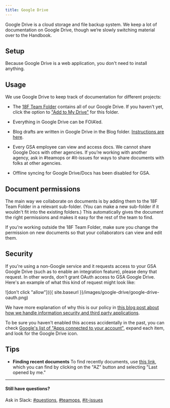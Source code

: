 ```yaml
---
title: Google Drive
---
```


Google Drive is a cloud storage and file backup system. We keep a lot of documentation on Google Drive, though we’re slowly switching material over to the Handbook.


## Setup

Because Google Drive is a web application, you don't need to install anything.

## Usage
We use Google Drive to keep track of documentation for different projects:

* The [18F Team Folder](https://drive.google.com/a/gsa.gov/folderview?id=0B84F26FpUP0lR1B2VVNGSi1MMVk&usp=sharing_eid) contains all of our Google Drive. If you haven't yet, click the option to ["Add to My Drive"](https://support.google.com/drive/answer/2375057?hl=en) for this folder.

* Everything in Google Drive can be FOIA’ed.

* Blog drafts are written in Google Drive in the Blog folder. [Instructions are here](https://github.com/18F/blog-drafts/blob/master/README.md).

* Every GSA employee can view and access docs. We cannot share Google Docs with other agencies. If you’re working with another agency, ask in #teamops or #it-issues for ways to share documents with folks at other agencies.

* Offline syncing for Google Drive/Docs has been disabled for GSA.

## Document permissions
The main way we collaborate on documents is by adding them to the 18F Team Folder in a relevant sub-folder. (You can make a new sub-folder if it wouldn't fit into the existing folders.) This automatically gives the document the right permissions and makes it easy for the rest of the team to find.

If you're working outside the 18F Team Folder, make sure you change the permission on new documents so that your collaborators can view and edit them.

## Security

If you're using a non-Google service and it requests access to your GSA Google Drive (such as to enable an integration feature), please deny that request. In other words, don't grant OAuth access to GSA Google Drive. Here's an example of what this kind of request might look like:

![don't click "allow"]({{ site.baseurl }}/images/google-drive/google-drive-oauth.png)

We have more explanation of why this is our policy in [this blog post about how we handle information security and third party applications](https://18f.gsa.gov/2016/05/13/how-18f-handles-information-security-and-third-party-applications/).

To be sure you haven't enabled this access accidentally in the past, you can check [Google's list of "Apps connected to your account"](https://security.google.com/settings/security/permissions), expand each item, and look for the Google Drive icon.

## Tips

- **Finding recent documents** To find recently documents, use [this link](https://drive.google.com/drive/recent), which you can find by clicking on the "AZ" button and selecting "Last opened by me."

---

#### Still have questions?

Ask in Slack: [#questions](https://gsa-tts.slack.com/messages/questions), [#teamops](https://gsa-tts.slack.com/messages/teamops), [#it-issues](https://gsa-tts.slack.com/messages/it-issues)
